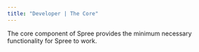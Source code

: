 ```yaml
---
title: "Developer | The Core"
---
```


The core component of Spree provides the minimum necessary functionality for
Spree to work.
